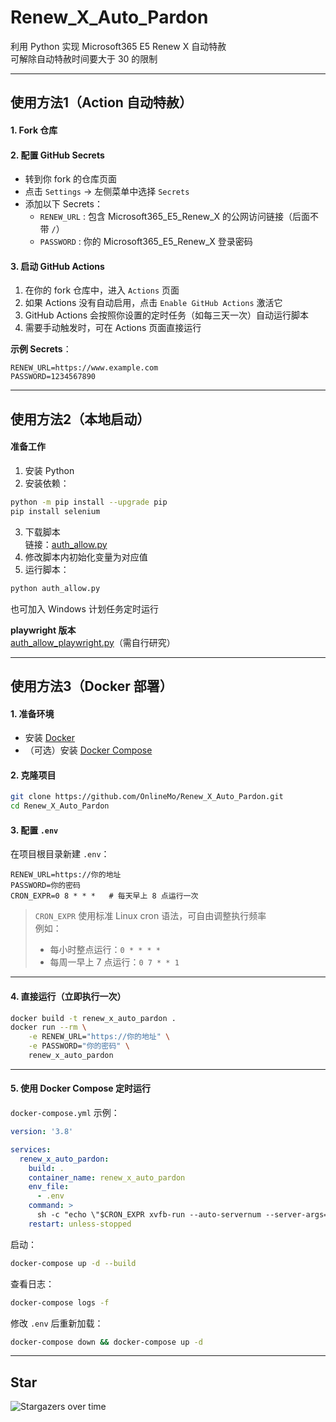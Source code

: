 # Renew_X_Auto_Pardon

利用 Python 实现 Microsoft365 E5 Renew X 自动特赦  
可解除自动特赦时间要大于 30 的限制

---

## 使用方法1（Action 自动特赦）

#### 1. Fork 仓库
#### 2. 配置 GitHub Secrets
- 转到你 fork 的仓库页面  
- 点击 `Settings` → 左侧菜单中选择 `Secrets`  
- 添加以下 Secrets：
  - `RENEW_URL` : 包含 Microsoft365_E5_Renew_X 的公网访问链接（后面不带 `/`）
  - `PASSWORD` : 你的 Microsoft365_E5_Renew_X 登录密码  

#### 3. 启动 GitHub Actions
1. 在你的 fork 仓库中，进入 `Actions` 页面  
2. 如果 Actions 没有自动启用，点击 `Enable GitHub Actions` 激活它  
3. GitHub Actions 会按照你设置的定时任务（如每三天一次）自动运行脚本  
4. 需要手动触发时，可在 Actions 页面直接运行  

**示例 Secrets**：
```
RENEW_URL=https://www.example.com
PASSWORD=1234567890
```

---

## 使用方法2（本地启动）

#### 准备工作
1. 安装 Python  
2. 安装依赖：
```bash
python -m pip install --upgrade pip
pip install selenium
```
3. 下载脚本  
   链接：[auth_allow.py](https://raw.githubusercontent.com/OnlineMo/Microsoft365_E5_Renew_X_-/refs/heads/main/auth_allow.py)  
4. 修改脚本内初始化变量为对应值  
5. 运行脚本：
```bash
python auth_allow.py
```
也可加入 Windows 计划任务定时运行  

**playwright 版本**  
[auth_allow_playwright.py](https://github.com/OnlineMo/Microsoft365_E5_Renew_X_-/raw/refs/heads/main/auth_allow_playwright.py)（需自行研究）

---

## 使用方法3（Docker 部署）

#### 1. 准备环境
- 安装 [Docker](https://docs.docker.com/get-docker/)  
- （可选）安装 [Docker Compose](https://docs.docker.com/compose/install/)

#### 2. 克隆项目
```bash
git clone https://github.com/OnlineMo/Renew_X_Auto_Pardon.git
cd Renew_X_Auto_Pardon
```

#### 3. 配置 `.env`
在项目根目录新建 `.env`：
```env
RENEW_URL=https://你的地址
PASSWORD=你的密码
CRON_EXPR=0 8 * * *   # 每天早上 8 点运行一次
```
> `CRON_EXPR` 使用标准 Linux cron 语法，可自由调整执行频率  
> 例如：
> - 每小时整点运行：`0 * * * *`
> - 每周一早上 7 点运行：`0 7 * * 1`

---

#### 4. 直接运行（立即执行一次）
```bash
docker build -t renew_x_auto_pardon .
docker run --rm \
    -e RENEW_URL="https://你的地址" \
    -e PASSWORD="你的密码" \
    renew_x_auto_pardon
```

---

#### 5. 使用 Docker Compose 定时运行
`docker-compose.yml` 示例：
```yaml
version: '3.8'

services:
  renew_x_auto_pardon:
    build: .
    container_name: renew_x_auto_pardon
    env_file:
      - .env
    command: >
      sh -c "echo \"$CRON_EXPR xvfb-run --auto-servernum --server-args='-screen 0 1024x768x24' python allow.py\" | supercronic -"
    restart: unless-stopped
```

启动：
```bash
docker-compose up -d --build
```

查看日志：
```bash
docker-compose logs -f
```

修改 `.env` 后重新加载：
```bash
docker-compose down && docker-compose up -d
```

---

## Star
![Stargazers over time](https://starchart.cc/OnlineMo/Renew_X_Auto_Pardon.svg?variant=adaptive)
```
